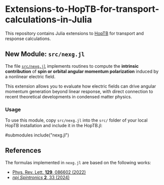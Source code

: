 # Extensions-to-HopTB-for-transport-calculations-in-Julia

This repository contains Julia extensions to [HopTB](https://github.com/HopTB/HopTB.jl) for transport and response calculations.

## New Module: `src/nexg.jl`

The file [`src/nexg.jl`](src/nexg.jl) implements routines to compute the **intrinsic contribution** of **spin or orbital angular momentum polarization** induced by a nonlinear electric field.  

This extension allows you to evaluate how electric fields can drive angular momentum generation beyond linear response, with direct connection to recent theoretical developments in condensed matter physics.

### Usage
To use this module, copy `src/nexg.jl` into the `src/` folder of your local HopTB installation and include it in the HopTB.jl:

#submodules
include("nexg.jl")

## References

The formulas implemented in `nexg.jl` are based on the following works:

- [Phys. Rev. Lett. **129**, 086602 (2022)](https://doi.org/10.1103/PhysRevLett.129.086602)  
- [*npj Spintronics* **2**, 33 (2024)](https://doi.org/10.1038/s42978-024-00033-1)
